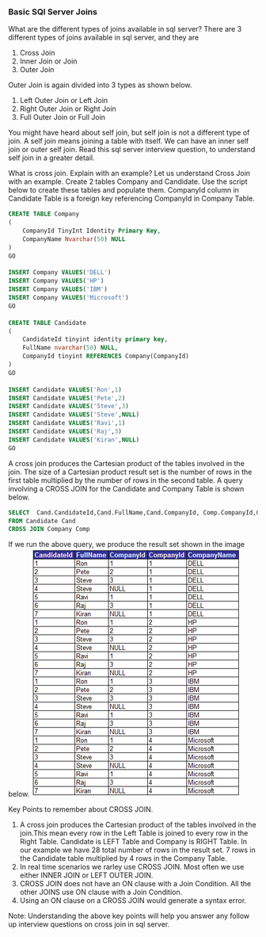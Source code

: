 ### Basic SQl Server Joins

What are the different types of joins available in sql server?
There are 3 different types of joins available in sql server, and they are
1. Cross Join 
2. Inner Join or Join 
3. Outer Join

Outer Join is again divided into 3 types as shown below.
1. Left Outer Join or Left Join 
2. Right Outer Join or Right Join 
3. Full Outer Join or Full Join 

You might have heard about self join, but self join is not a different type of join. A self join means joining a table with itself. We can have an inner self join or outer self join. Read this sql server interview question, to understand self join in a greater detail.



What is cross join. Explain with an example?
Let us understand Cross Join with an example. Create 2 tables Company and Candidate. Use the script below to create these tables and populate them. CompanyId column in Candidate Table is a foreign key referencing CompanyId in Company Table.

```SQL
CREATE TABLE Company
(
    CompanyId TinyInt Identity Primary Key,
    CompanyName Nvarchar(50) NULL
)
GO

INSERT Company VALUES('DELL')
INSERT Company VALUES('HP')
INSERT Company VALUES('IBM')
INSERT Company VALUES('Microsoft')
GO

CREATE TABLE Candidate
(
    CandidateId tinyint identity primary key,
    FullName nvarchar(50) NULL,
    CompanyId tinyint REFERENCES Company(CompanyId)
)
GO

INSERT Candidate VALUES('Ron',1)
INSERT Candidate VALUES('Pete',2)
INSERT Candidate VALUES('Steve',3)
INSERT Candidate VALUES('Steve',NULL)
INSERT Candidate VALUES('Ravi',1)
INSERT Candidate VALUES('Raj',3)
INSERT Candidate VALUES('Kiran',NULL)
GO
```

A cross join produces the Cartesian product of the tables involved in the join. The size of a Cartesian product result set is the number of rows in the first table multiplied by the number of rows in the second table. A query involving a CROSS JOIN for the Candidate and Company Table is shown below.

```SQL
SELECT  Cand.CandidateId,Cand.FullName,Cand.CompanyId, Comp.CompanyId,Comp.CompanyName
FROM Candidate Cand
CROSS JOIN Company Comp
```

If we run the above query, we produce the result set shown in the image below.
![alt text](https://github.com/shishirmax/sql-queries/blob/master/SQLNotes/img/CrossJoin.png)

Key Points to remember about CROSS JOIN. 

1. A cross join produces the Cartesian product of the tables involved in the join.This mean every row in the Left Table is joined to every row in the Right Table. Candidate is LEFT Table and Company is RIGHT Table. In our example we have 28 total number of rows in the result set. 7 rows in the Candidate table multiplied by 4 rows in the Company Table. 
2. In real time scenarios we rarley use CROSS JOIN. Most often we use either INNER JOIN or LEFT OUTER JOIN. 
3. CROSS JOIN does not have an ON clause with a Join Condition. All the other JOINS use ON clause with a Join Condition. 
4. Using an ON clause on a CROSS JOIN would generate a syntax error. 

Note: Understanding the above key points will help you answer any follow up interview questions on cross join in sql server.